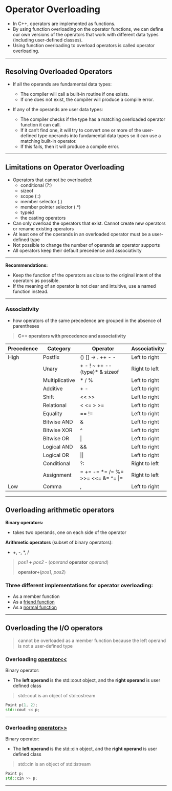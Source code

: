# Operator Overloading

- In C++, operators are implemented as functions.
- By using function overloading on the operator functions, we can define our own versions of the operators that work with different data types (including user-defined classes).
- Using function overloading to overload operators is called operator overloading.

---

## Resolving Overloaded Operators

- If all the operands are fundamental data types:
    - The compiler will call a built-in routine if one exists.
    - If one does not exist, the compiler will produce a compile error.

- If any of the operands are user data types:
    - The compiler checks if the type has a matching overloaded operator function it can call.
    - If it can’t find one, it will try to convert one or more of the user-defined type operands into fundamental data types so it can use a matching built-in operator.
    - If this fails, then it will produce a compile error.

---

## Limitations on Operator Overloading

- Operators that cannot be overloaded: 
  - conditional (?:)
  - sizeof
  - scope (::)
  - member selector (.)
  - member pointer selector (.*)
  - typeid
  - the casting operators
- Can only overload the operators that exist. Cannot create new operators or rename existing operators
- At least one of the operands in an overloaded operator must be a user-defined type
- Not possible to change the number of operands an operator supports
- All operators keep their default precedence and associativity

---

**Recommendations:**

- Keep the function of the operators as close to the original intent of the operators as possible.
- If the meaning of an operator is not clear and intuitive, use a named function instead.

--- 


### Associativity 
- how operators of the same precedence are grouped in the absence of parentheses
> **C++ operators with precedence and associativity**
  
| Precedence | Category | Operator | Associativity |
| --- | --- | --- | --- |
| High | Postfix | () [] -> . ++ - - | Left to right |
|  | Unary | + - ! ~ ++ -- (type)* & sizeof | Right to left |
|  | Multiplicative | * / % | Left to right |
|  | Additive | + - | Left to right |
|  | Shift | << >> | Left to right |
|  | Relational | < <= > >= | Left to right |
|  | Equality | == != | Left to right |
|  | Bitwise AND | & | Left to right |
|  | Bitwise XOR | ^ | Left to right |
|  | Bitwise OR | \| | Left to right |
|  | Logical AND | && | Left to right |
|  | Logical OR | \|\| | Left to right |
|  | Conditional | ?: | Right to left |
|  | Assignment | = += -= *= /= %= >>= <<= &= ^= \|= | Right to left |
| Low | Comma | , | Left to right |

---

## Overloading arithmetic operators

**Binary operators:**
- takes two operands, one on each side of the operator

**Arithmetic operators** (subset of binary operators):
- +, -, *, /
   
> *pos1* **+** *pos2* - (*operand* **operator** *operand*)
>
> **operator+**(*pos1*, *pos2*) 

### Three different implementations for operator overloading:
- As a member function
- As a [friend function](https://github.com/dilshod-obidov/OOP/blob/main/WeeklySummary/Week13/Operator-Overloading-1/arithmetic_f.cpp)
- As a [normal function](https://github.com/dilshod-obidov/OOP/blob/main/WeeklySummary/Week13/Operator-Overloading-1/arithmetic_n.cpp)

---

## Overloading the I/O operators

> cannot be overloaded as a member function because the left operand is not a user-defined type

### Overloading [operator<<](https://github.com/dilshod-obidov/OOP/blob/main/WeeklySummary/Week13/Operator-Overloading-1/iostream_f.cpp)

Binary operator:   
- The **left operand** is the std::cout object, and the **right operand** is user defined class   

> std::cout is an object of std::ostream

```cpp
Point p{1, 2};
std::cout << p;
```

---
### Overloading [operator>>](https://github.com/dilshod-obidov/OOP/blob/main/WeeklySummary/Week13/Operator-Overloading-1/iostream_f.cpp)

Binary operator:   
- The **left operand** is the std::cin object, and the **right operand** is user defined class   

> std::cin is an object of std::istream

```cpp
Point p;
std::cin >> p;
```
---




